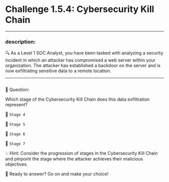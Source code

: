 # **Challenge 1.5.4: Cybersecurity Kill Chain**

---

### **description:**

🔍 As a Level 1 SOC Analyst, you have been tasked with analyzing a security incident in which an attacker has compromised a web server within your organization. The attacker has established a backdoor on the server and is now exfiltrating sensitive data to a remote location.

---
```plaintext

```
🤔 Question:

Which stage of the Cybersecurity Kill Chain does this data exfiltration represent?

🔘 ```Stage 4```

🔘 ```Stage 5```

🔘 ```Stage 6```

🔘 ```Stage 7```

💡 Hint: Consider the progression of stages in the Cybersecurity Kill Chain and pinpoint the stage where the attacker achieves their malicious objectives.

🚀 Ready to answer? Go on and make your choice!